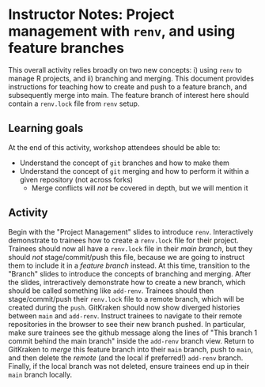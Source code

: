 # Instructor Notes: Project management with `renv`, and using feature branches

This overall activity relies broadly on two new concepts: i) using `renv` to manage R projects, and ii) branching and merging. 
This document provides instructions for teaching how to create and push to a feature branch, and subsequently merge into main.
The feature branch of interest here should contain a `renv.lock` file from `renv` setup. 

## Learning goals

At the end of this activity, workshop attendees should be able to:

- Understand the concept of `git` branches and how to make them
- Understand the concept of `git` merging and how to perform it within a given repository (not across forks)
  - Merge conflicts will _not_ be covered in depth, but we will mention it  


## Activity 

Begin with the "Project Management" slides to introduce `renv`.
Interactively demonstrate to trainees how to create a `renv.lock` file for their project.
Trainees should now all have a `renv.lock` file in their _main branch_, but they should _not_ stage/commit/push this file, because we are going to instruct them to include it in a _feature branch_ instead.
At this time, transition to the "Branch" slides to introduce the concepts of branching and merging.
After the slides, intreractively demonstrate how to create a new branch, which should be called something like `add-renv`.
Trainees should then stage/commit/push their `renv.lock` file to a remote branch, which will be created during the `push`.
GitKraken should now show diverged histories between `main` and `add-renv`.
Instruct trainees to navigate to their remote repositories in the browser to see their new branch pushed.
In particular, make sure trainees see the github message along the lines of "This branch 1 commit behind the main branch" inside the `add-renv` branch view.
Return to GitKraken to _merge_ this feature branch into their `main` branch, push to `main`, and then delete the _remote_ (and the local if preferred!) `add-renv` branch.
Finally, if the local branch was not deleted, ensure trainees end up in their `main` branch locally.
